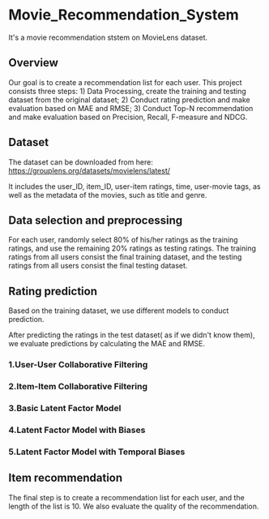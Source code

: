 
# Movie_Recommendation_System
It's a movie recommendation ststem on MovieLens dataset.
## Overview
Our goal is to create a recommendation list for each user. This project consists three steps: 1) Data Processing, create the training and testing dataset from the original dataset; 2) Conduct rating prediction and make evaluation based on MAE and RMSE; 3) Conduct Top-N recommendation and make evaluation based on Precision, Recall, F-measure and NDCG.
## Dataset
The	dataset	can	be	downloaded	from	here:	
https://grouplens.org/datasets/movielens/latest/

It includes the	user_ID, item_ID, user-item	ratings, time, user-movie	tags,	as well as the metadata	of	the	movies,	such	as title	and	genre.	
## Data selection and preprocessing
For each user, randomly select 80% of his/her ratings as the training ratings, and use the remaining 20% ratings as testing ratings. The training ratings from all users consist the final training dataset, and the testing ratings from all users consist the final testing dataset.
## Rating prediction
Based on the training dataset, we use different models to conduct prediction.

After predicting the ratings in the test dataset( as if we didn't know them), we evaluate predictions by calculating the MAE and RMSE.
### 1.User-User Collaborative Filtering
### 2.Item-Item Collaborative Filtering
### 3.Basic Latent Factor Model
### 4.Latent Factor Model with Biases
### 5.Latent Factor Model with Temporal Biases
## Item recommendation
The final step is to create a recommendation list for each user, and the length of the list is 10. We also evaluate the quality of the recommendation. 
